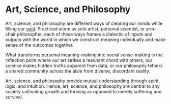 # Art, Science, and Philosophy

Art, science, and philosophy are different ways of clearing our minds while filling our [void](https://marnipickens.medium.com/whistling-into-the-void-the-epistemological-horror-of-the-empty-man-7136c6d3492c). 
Practiced alone as solo artist, personal scientist, or arm-chair philosopher, each of these ways frames a dialectic of inputs and outputs with the world in which we construct meaning individually and make sense of the outcomes together. 

What transforms personal meaning-making into social sense-making is the inflection point where our art strikes a resonant chord with others, our science makes hidden truths apparent from data, or our philosophy tethers a shared community across the aisle from diverse, discordant reality. 

Art, science, and philosophy provide mutual understanding through spirit, logic, and intuition. Hence, art, science, and philosophy are central to any society cultivating growth and thriving as opposed to merely suffering and survival.

